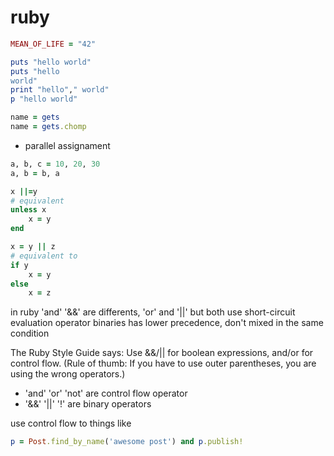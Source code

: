 # ruby

```ruby
MEAN_OF_LIFE = "42"
```



```ruby
puts "hello world"
puts "hello 
world"
print "hello"," world"
p "hello world"
```

```ruby
name = gets 
name = gets.chomp 
```


- parallel assignament

```ruby
a, b, c = 10, 20, 30
a, b = b, a
```


```ruby
x ||=y
# equivalent
unless x
    x = y
end
```



```ruby
x = y || z
# equivalent to
if y
    x = y
else 
    x = z

```


in ruby 'and' '&&' are differents, 'or' and '||' but both use short-circuit evaluation operator binaries has lower precedence, don't mixed in the same condition

The Ruby Style Guide says: Use &&/|| for boolean expressions, and/or for control flow. (Rule of thumb: If you have to use outer parentheses, you are using the wrong operators.)

* 'and' 'or' 'not' are control flow operator
* '&&' '||' '!' are binary operators

use control flow to things like

```ruby
p = Post.find_by_name('awesome post') and p.publish!
```